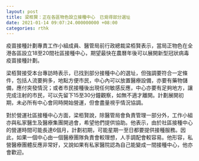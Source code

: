 ```yaml
---
layout: post
title: 梁栢賢：正在各區物色設立接種中心　已覓得部分選址
date: 2021-01-14 09:07:24.000000000 +08:00
categories: rthk
---
```


疫苗接種計劃專責工作小組成員、醫管局前行政總裁梁栢賢表示，當局正物色在全港各區設立18至20間社區接種中心，期望最快在農曆年後可以展開新型冠狀病毒疫苗接種計劃。

梁栢賢接受本台專訪時表示，已找到部分接種中心的選址，但強調要符合一定條件，包括人流要夠多，地點方便市民，中心內可以放置醫療設備，亦要有藥物儲備，應付突發情況；或者市民接種後出現任何敏感反應，中心亦要有足夠地方，讓完成注射的市民，可以先留下15至30分鐘觀察，如無不適才離開。計劃展開初期，未必所有中心會同時開始營運，但會盡量視乎情況協調。

對於營運社區接種中心方面，梁栢賢說，除醫管局會負責管理一部分外，工作小組亦與私家醫生及醫療集團開過會，希望他們提供協助。他表示，由於社區接種中心的營運時間可能長達6個月，計劃初期，可能星期一至日都要提供接種服務。因此，如果一個中心由一個醫療團隊負責會較理想，人手調配會較容易。他形容，私營醫療團體反應非常好，又說如果有私家醫院認為自己能變成一間接種中心，他亦會歡迎。
